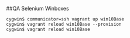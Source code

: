 ##QA Selenium Winboxes
```
cygwin$ communicator=ssh vagrant up win10Base
cygwin$ vagrant reload win10Base --provision
cygwin$ vagrant reload win10Base
```
